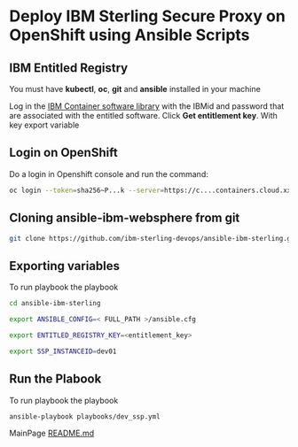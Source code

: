 # Deploy IBM Sterling Secure Proxy on OpenShift using Ansible Scripts

## IBM Entitled Registry

You must have **kubectl**, **oc**, **git** and **ansible** installed in your machine

Log in the [IBM Container software library](https://myibm.ibm.com/products-services/containerlibrary) with the IBMid and password that are associated with the entitled software. Click **Get entitlement key**. With key export variable

## Login on OpenShift

Do a login in Openshift console and run the command:

```bash 
oc login --token=sha256~P...k --server=https://c....containers.cloud.xxx.com:31234
```

## Cloning ansible-ibm-websphere from git

```bash 
git clone https://github.com/ibm-sterling-devops/ansible-ibm-sterling.git
```

## Exporting variables

To run playbook the playbook

```bash 
cd ansible-ibm-sterling

export ANSIBLE_CONFIG=< FULL_PATH >/ansible.cfg 

export ENTITLED_REGISTRY_KEY=<entitlement_key>

export SSP_INSTANCEID=dev01
```

## Run the Plabook

To run playbook the playbook

```bash 
ansible-playbook playbooks/dev_ssp.yml
```


MainPage [README.md](../README.md)

